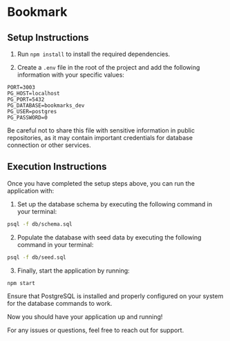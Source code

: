<!-- @format -->

# Bookmark

## Setup Instructions

1. Run `npm install` to install the required dependencies.

2. Create a `.env` file in the root of the project and add the following information with your specific values:

```plaintext
PORT=3003
PG_HOST=localhost
PG_PORT=5432
PG_DATABASE=bookmarks_dev
PG_USER=postgres
PG_PASSWORD=0
```

Be careful not to share this file with sensitive information in public repositories, as it may contain important credentials for database connection or other services.

## Execution Instructions

Once you have completed the setup steps above, you can run the application with:

1. Set up the database schema by executing the following command in your terminal:

```bash
psql -f db/schema.sql
```

2. Populate the database with seed data by executing the following command in your terminal:

```bash
psql -f db/seed.sql
```

3. Finally, start the application by running:

```bash
npm start
```

Ensure that PostgreSQL is installed and properly configured on your system for the database commands to work.

Now you should have your application up and running!

For any issues or questions, feel free to reach out for support.
